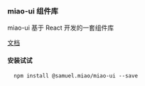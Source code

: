 ### miao-ui 组件库

miao-ui 基于 React 开发的一套组件库

[文档](https://goldeli.github.io/miao-ui)

#### 安装试试
```
  npm install @samuel.miao/miao-ui --save
```